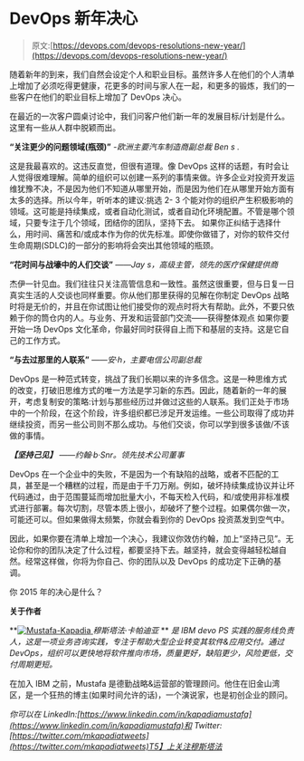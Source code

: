 # DevOps 新年决心

> 原文:[https://devops.com/devops-resolutions-new-year/](https://devops.com/devops-resolutions-new-year/)

随着新年的到来，我们自然会设定个人和职业目标。虽然许多人在他们的个人清单上增加了必须吃得更健康，花更多的时间与家人在一起，和更多的锻炼，我们的一些客户在他们的职业目标上增加了 DevOps 决心。

在最近的一次客户圆桌讨论中，我们问客户他们新一年的发展目标/计划是什么。这里有一些从人群中脱颖而出。

**“关注更少的问题领域(瓶颈)”**
*-欧洲主要汽车制造商副总裁 Ben s .*

这是我最喜欢的。这违反直觉，但很有道理。像 DevOps 这样的话题，有时会让人觉得很难理解。简单的组织可以创建一系列的事情来做。许多企业对投资开发运维犹豫不决，不是因为他们不知道从哪里开始，而是因为他们在从哪里开始方面有太多的选择。所以今年，听听本的建议:挑选 2- 3 个能对你的组织产生积极影响的领域。这可能是持续集成，或者自动化测试，或者自动化环境配置。不管是哪个领域，只要专注于几个领域，团结你的团队，坚持下去。
如果你正纠结于选择什么，用时间、痛苦和/或成本作为你的优先标准。即使你做错了，对你的软件交付生命周期(SDLC)的一部分的影响将会突出其他领域的瓶颈。

**“花时间与战壕中的人们交谈”**
*——Jay s，高级主管，领先的医疗保健提供商*

杰伊一针见血。我们往往只关注高管信息和一致性。虽然这很重要，但与日复一日真实生活的人交谈也同样重要。你从他们那里获得的见解在你制定 DevOps 战略时将是无价的，并且在你试图让他们接受你的观点时将大有帮助。此外，不要只依赖于你的筒仓内的人。与业务、开发和运营部门交流——获得整体观点
如果你要开始一场 DevOps 文化革命，你最好同时获得自上而下和基层的支持。这是它自己的工作方式。

**“与去过那里的人联系”**
*——安·h，主要电信公司副总裁*

DevOps 是一种范式转变，挑战了我们长期以来的许多信念。这是一种思维方式的改变，打破旧思维方式的唯一方法是学习新的东西。因此，随着新的一年的展开，考虑复制安的策略:计划与那些经历过并做过这些的人联系。我们正处于市场中的一个阶段，在这个阶段，许多组织都已涉足开发运维。一些公司取得了成功并继续投资，而另一些公司则不那么成功。与他们交谈，你可以学到很多该做/不该做的事情。

***【坚持己见】***
*——约翰·b·Snr。领先技术公司董事*

DevOps 在一个企业中的失败，不是因为一个有缺陷的战略，或者不匹配的工具，甚至是一个糟糕的过程，而是由于千刀万剐。例如，破坏持续集成协议并让坏代码通过，由于范围蔓延而增加批量大小，不每天检入代码，和/或使用非标准模式进行部署。每次切割，尽管本质上很小，却破坏了整个过程。如果偶尔做一次，可能还可以。但如果做得太频繁，你就会看到你的 DevOps 投资蒸发到空气中。

因此，如果你要在清单上增加一个决心，我建议你效仿约翰，加上“坚持己见”。无论你和你的团队决定了什么过程，都要坚持下去。越坚持，就会变得越轻松越自然。经常这样做，你将为你自己、你的团队以及 DevOps 的成功定下正确的基调。

你 2015 年的决心是什么？

**关于作者**

**[![Mustafa-Kapadia](../Images/b2cea4159afd4afd99baa62496d23e0b.png) ](https://devops.com/wp-content/uploads/2015/01/Mustafa-Kapadia.jpg) *穆斯塔法·卡帕迪亚* ** *是 IBM devo PS 实践的服务线负责人，这是一项业务咨询实践，专注于帮助大型企业转变其软件&应用交付。通过 DevOps，组织可以更快地将软件推向市场，质量更好，缺陷更少，风险更低，交付周期更短。*

在加入 IBM 之前，Mustafa 是德勤战略&运营部的管理顾问。他住在旧金山湾区，是一个狂热的博主(如果时间允许的话)，一个演说家，也是初创企业的顾问。

*你可以在 LinkedIn:[https://www.linkedin.com/in/kapadiamustafa](https://www.linkedin.com/in/kapadiamustafa)和 Twitter:[https://twitter.com/mkapadiatweets](https://twitter.com/mkapadiatweets)T5】上关注穆斯塔法*